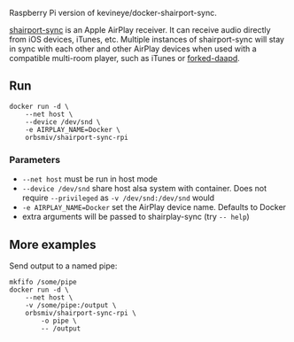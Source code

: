 Raspberry Pi version of kevineye/docker-shairport-sync.

[shairport-sync](https://github.com/mikebrady/shairport-sync) is an Apple AirPlay receiver. It can receive audio directly from iOS devices, iTunes, etc. Multiple instances of shairport-sync will stay in sync with each other and other AirPlay devices when used with a compatible multi-room player, such as iTunes or [forked-daapd](https://github.com/jasonmc/forked-daapd).

## Run

    docker run -d \
        --net host \
        --device /dev/snd \
        -e AIRPLAY_NAME=Docker \
        orbsmiv/shairport-sync-rpi

### Parameters

* `--net host` must be run in host mode
* `--device /dev/snd` share host alsa system with container. Does not require `--privileged` as `-v /dev/snd:/dev/snd` would
* `-e AIRPLAY_NAME=Docker` set the AirPlay device name. Defaults to Docker
* extra arguments will be passed to shairplay-sync (try `-- help`)

## More examples

Send output to a named pipe:

    mkfifo /some/pipe
    docker run -d \
        --net host \
        -v /some/pipe:/output \
        orbsmiv/shairport-sync-rpi \
            -o pipe \
            -- /output
